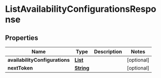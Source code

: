 

# ListAvailabilityConfigurationsResponse


## Properties

| Name | Type | Description | Notes |
|------------ | ------------- | ------------- | -------------|
|**availabilityConfigurations** | [**List**](List.md) |  |  [optional] |
|**nextToken** | [**String**](String.md) |  |  [optional] |



